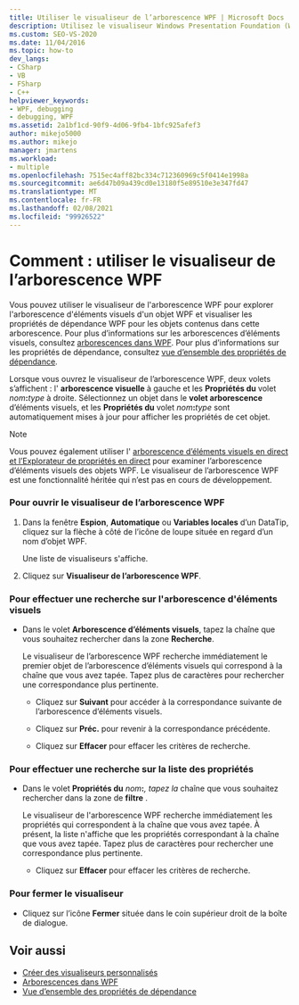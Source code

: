 ```yaml
---
title: Utiliser le visualiseur de l’arborescence WPF | Microsoft Docs
description: Utilisez le visualiseur Windows Presentation Foundation (WPF) pour explorer l’arborescence d’éléments visuels d’un objet WPF et afficher les propriétés de dépendance WPF dans Visual Studio.
ms.custom: SEO-VS-2020
ms.date: 11/04/2016
ms.topic: how-to
dev_langs:
- CSharp
- VB
- FSharp
- C++
helpviewer_keywords:
- WPF, debugging
- debugging, WPF
ms.assetid: 2a1bf1cd-90f9-4d06-9fb4-1bfc925afef3
author: mikejo5000
ms.author: mikejo
manager: jmartens
ms.workload:
- multiple
ms.openlocfilehash: 7515ec4aff82bc334c712360969c5f0414e1998a
ms.sourcegitcommit: ae6d47b09a439cd0e13180f5e89510e3e347fd47
ms.translationtype: MT
ms.contentlocale: fr-FR
ms.lasthandoff: 02/08/2021
ms.locfileid: "99926522"
---
```

# <a name="how-to-use-the-wpf-tree-visualizer"></a>Comment : utiliser le visualiseur de l’arborescence WPF
Vous pouvez utiliser le visualiseur de l'arborescence WPF pour explorer l'arborescence d'éléments visuels d'un objet WPF et visualiser les propriétés de dépendance WPF pour les objets contenus dans cette arborescence. Pour plus d’informations sur les arborescences d’éléments visuels, consultez [arborescences dans WPF](/dotnet/framework/wpf/advanced/trees-in-wpf). Pour plus d’informations sur les propriétés de dépendance, consultez [vue d’ensemble des propriétés de dépendance](/dotnet/framework/wpf/advanced/dependency-properties-overview).

 Lorsque vous ouvrez le visualiseur de l’arborescence WPF, deux volets s’affichent : l' **arborescence visuelle** à gauche et les **Propriétés du** volet _nom_**:**_type_ à droite. Sélectionnez un objet dans le **volet arborescence** d’éléments visuels, et les **Propriétés du** volet _nom_**:**_type_ sont automatiquement mises à jour pour afficher les propriétés de cet objet.

 > [!NOTE]
 > Vous pouvez également utiliser l' [arborescence d’éléments visuels en direct et l’Explorateur de propriétés en direct](../xaml-tools/inspect-xaml-properties-while-debugging.md) pour examiner l’arborescence d’éléments visuels des objets WPF. Le visualiseur de l’arborescence WPF est une fonctionnalité héritée qui n’est pas en cours de développement.

### <a name="to-open-the-wpf-tree-visualizer"></a>Pour ouvrir le visualiseur de l’arborescence WPF

1. Dans la fenêtre **Espion**, **Automatique** ou **Variables locales** d’un DataTip, cliquez sur la flèche à côté de l’icône de loupe située en regard d’un nom d’objet WPF.

     Une liste de visualiseurs s'affiche.

2. Cliquez sur **Visualiseur de l’arborescence WPF**.

### <a name="to-search-the-visual-tree"></a>Pour effectuer une recherche sur l'arborescence d'éléments visuels

- Dans le volet **Arborescence d’éléments visuels**, tapez la chaîne que vous souhaitez rechercher dans la zone **Recherche**.

  Le visualiseur de l’arborescence WPF recherche immédiatement le premier objet de l’arborescence d’éléments visuels qui correspond à la chaîne que vous avez tapée. Tapez plus de caractères pour rechercher une correspondance plus pertinente.

  - Cliquez sur **Suivant** pour accéder à la correspondance suivante de l’arborescence d’éléments visuels.

  - Cliquez sur **Préc.** pour revenir à la correspondance précédente.

  - Cliquez sur **Effacer** pour effacer les critères de recherche.

### <a name="to-search-the-properties-list"></a>Pour effectuer une recherche sur la liste des propriétés

- Dans le volet **Propriétés du** _nom_**:**_, tapez la_ chaîne que vous souhaitez rechercher dans la zone de **filtre** .

  Le visualiseur de l'arborescence WPF recherche immédiatement les propriétés qui correspondent à la chaîne que vous avez tapée. À présent, la liste n'affiche que les propriétés correspondant à la chaîne que vous avez tapée. Tapez plus de caractères pour rechercher une correspondance plus pertinente.

  - Cliquez sur **Effacer** pour effacer les critères de recherche.

### <a name="to-close-the-visualizer"></a>Pour fermer le visualiseur

- Cliquez sur l’icône **Fermer** située dans le coin supérieur droit de la boîte de dialogue.

## <a name="see-also"></a>Voir aussi
- [Créer des visualiseurs personnalisés](../debugger/create-custom-visualizers-of-data.md)
- [Arborescences dans WPF](/dotnet/framework/wpf/advanced/trees-in-wpf)
- [Vue d’ensemble des propriétés de dépendance](/dotnet/framework/wpf/advanced/dependency-properties-overview)
